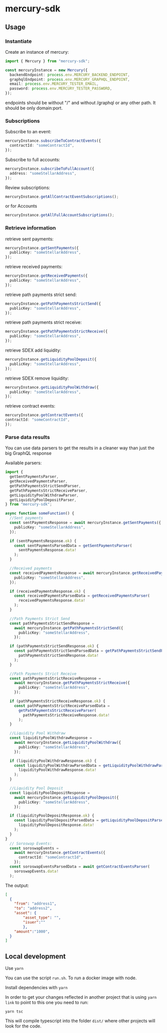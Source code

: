# mercury-sdk

## Usage

### Instantiate

Create an instance of mercury:

```typescript
import { Mercury } from "mercury-sdk";

const mercuryInstance = new Mercury({
  backendEndpoint: process.env.MERCURY_BACKEND_ENDPOINT,
  graphqlEndpoint: process.env.MERCURY_GRAPHQL_ENDPOINT,
  email: process.env.MERCURY_TESTER_EMAIL,
  password: process.env.MERCURY_TESTER_PASSWORD,
});
```

endpoints should be without "/" and without /graphql or any other path. It should be only domain:port.

### Subscriptions

Subscribe to an event:

```typescript
mercuryInstance.subscribeToContractEvents({
  contractId: "someContractId",
});
```

Subscribe to full accounts:

```typescript
mercuryInstance.subscribeToFullAccount({
  address: "someStellarAddress",
});
```

Review subscriptions:

```typescript
mercuryInstance.getAllContractEventSubscriptions();
```

or for Accounts

```typescript
mercuryInstance.getAllFullAccountSubscriptions();
```

### Retrieve information

retrieve sent payments:

```typescript
mercuryInstance.getSentPayments({
  publicKey: "someStellarAddress",
});
```

retrieve received payments:

```typescript
mercuryInstance.getReceivedPayments({
  publicKey: "someStellarAddress",
});
```

retrieve path payments strict send:

```typescript
mercuryInstance.getPathPaymentsStrictSend({
  publicKey: "someStellarAddress",
});
```

retrieve path payments strict receive:

```typescript
mercuryInstance.getPathPaymentsStrictReceive({
  publicKey: "someStellarAddress",
});
```

retrieve SDEX add liquidity:

```typescript
mercuryInstance.getLiquidityPoolDeposit({
  publicKey: "someStellarAddress",
});
```

retrieve SDEX remove liquidity:

```typescript
mercuryInstance.getLiquidityPoolWithdraw({
  publicKey: "someStellarAddress",
});
```

retrieve contract events: 
  
  ```typescript
mercuryInstance.getContractEvents({
  contractId: "someContractId",
});
```

### Parse data results

You can use data parsers to get the results in a cleaner way than just the big GraphQL response

Available parsers:

```typescript
import {
  getSentPaymentsParser,
  getReceivedPaymentsParser,
  getPathPaymentsStrictSendParser,
  getPathPaymentsStrictReceiveParser,
  getLiquidityPoolWithdrawParser,
  getLiquidityPoolDepositParser,
} from "mercury-sdk";

async function someFunction() {
  //Sent payments
  const sentPaymentsResponse = await mercuryInstance.getSentPayments({
    publicKey: "someStellarAddress",
  });

  if (sentPaymentsResponse.ok) {
    const sentPaymentsParsedData = getSentPaymentsParser(
      sentPaymentsResponse.data!
    );
  }

  //Received payments
  const receivedPaymentsResponse = await mercuryInstance.getReceivedPayments({
    publicKey: "someStellarAddress",
  });

  if (receivedPaymentsResponse.ok) {
    const receivedPaymentsParsedData = getReceivedPaymentsParser(
      receivedPaymentsResponse.data!
    );
  }

  //Path Payments Strict Send
  const pathPaymentsStrictSendResponse =
    await mercuryInstance.getPathPaymentsStrictSend({
      publicKey: "someStellarAddress",
    });

  if (pathPaymentsStrictSendResponse.ok) {
    const pathPaymentsStrictSendParsedData = getPathPaymentsStrictSendParser(
      pathPaymentsStrictSendResponse.data!
    );
  }

  //Path Payments Strict Receive
  const pathPaymentsStrictReceiveResponse =
    await mercuryInstance.getPathPaymentsStrictReceive({
      publicKey: "someStellarAddress",
    });

  if (pathPaymentsStrictReceiveResponse.ok) {
    const pathPaymentsStrictReceiveParsedData =
      getPathPaymentsStrictReceiveParser(
        pathPaymentsStrictReceiveResponse.data!
      );
  }

  //Liquidity Pool Withdraw
  const liquidityPoolWithdrawResponse =
    await mercuryInstance.getLiquidityPoolWithdraw({
      publicKey: "someStellarAddress",
    });

  if (liquidityPoolWithdrawResponse.ok) {
    const liquidityPoolWithdrawParsedData = getLiquidityPoolWithdrawParser(
      liquidityPoolWithdrawResponse.data!
    );
  }

  //Liquidity Pool Deposit
  const liquidityPoolDepositResponse =
    await mercuryInstance.getLiquidityPoolDeposit({
      publicKey: "someStellarAddress",
    });

  if (liquidityPoolDepositResponse.ok) {
    const liquidityPoolDepositParsedData = getLiquidityPoolDepositParser(
      liquidityPoolDepositResponse.data!
    );
  }
}
  // Soroswap Events:
  const soroswapEvents = 
    await mercuryInstance.getContractEvents({
      contractId: "someContractId",
    });
  const soroswapEventsParsedData = await getContractEventsParser(
    soroswapEvents.data!
  );
```
The output:
```json
[
  {
    "from": "address1", 
    "to": "address2", 
    "asset": {
        "asset_type": "",
        "isuer":""
        },
    "amount":"1000",
  }
]
```


## Local development

Use `yarn`

You can use the script `run.sh`. To run a docker image with node.

Install dependencies with `yarn`

In order to get your changes reflected in another project that is using `yarn link` to point to this one you need to run:

```
yarn tsc
```

This will compile typescript into the folder `dist/` where other projects will look for the code.
